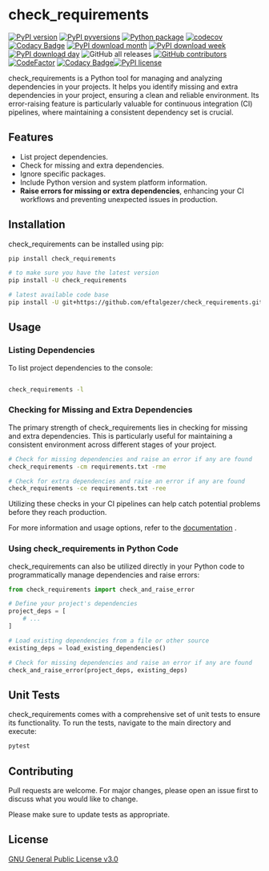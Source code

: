 # check_requirements
[![PyPI version](https://badge.fury.io/py/check_requirements.svg)](https://badge.fury.io/py/check_requirements)
[![PyPI pyversions](https://img.shields.io/pypi/pyversions/check_requirements.svg)](https://pypi.python.org/pypi/check_requirements/)
[![Python package](https://github.com/eftalgezer/check_requirements/actions/workflows/python-package.yml/badge.svg)](https://github.com/eftalgezer/check_requirements/actions/workflows/python-package.yml)
[![codecov](https://codecov.io/gh/eftalgezer/check_requirements/branch/main/graph/badge.svg?token=Q9TJFIN1U1)](https://codecov.io/gh/eftalgezer/check_requirements)
[![Codacy Badge](https://app.codacy.com/project/badge/Coverage/f0c0e8e9cf6a4151ac39bbad05e3c535)](https://app.codacy.com/gh/eftalgezer/check_requirements/dashboard?utm_source=gh&utm_medium=referral&utm_content=&utm_campaign=Badge_coverage)
[![PyPI download month](https://img.shields.io/pypi/dm/check_requirements.svg)](https://pypi.python.org/pypi/check_requirements/)
[![PyPI download week](https://img.shields.io/pypi/dw/check_requirements.svg)](https://pypi.python.org/pypi/check_requirements/)
[![PyPI download day](https://img.shields.io/pypi/dd/check_requirements.svg)](https://pypi.python.org/pypi/check_requirements/)
![GitHub all releases](https://img.shields.io/github/downloads/eftalgezer/check_requirements/total?style=flat)
[![GitHub contributors](https://img.shields.io/github/contributors/eftalgezer/check_requirements.svg)](https://github.com/eftalgezer/check_requirements/graphs/contributors/)
[![CodeFactor](https://www.codefactor.io/repository/github/eftalgezer/check_requirements/badge)](https://www.codefactor.io/repository/github/eftalgezer/check_requirements)
[![Codacy Badge](https://app.codacy.com/project/badge/Grade/f0c0e8e9cf6a4151ac39bbad05e3c535)](https://app.codacy.com/gh/eftalgezer/check_requirements/dashboard?utm_source=gh&utm_medium=referral&utm_content=&utm_campaign=Badge_grade)[![PyPI license](https://img.shields.io/pypi/l/check_requirements.svg)](https://pypi.python.org/pypi/check_requirements/)

check_requirements is a Python tool for managing and analyzing dependencies in your projects. It helps you identify missing and extra dependencies in your project, ensuring a clean and reliable environment. Its error-raising feature is particularly valuable for continuous integration (CI) pipelines, where maintaining a consistent dependency set is crucial.

## Features

- List project dependencies.
- Check for missing and extra dependencies.
- Ignore specific packages.
- Include Python version and system platform information.
- **Raise errors for missing or extra dependencies**, enhancing your CI workflows and preventing unexpected issues in production.

## Installation

check_requirements can be installed using pip:

```bash
pip install check_requirements

# to make sure you have the latest version
pip install -U check_requirements

# latest available code base
pip install -U git+https://github.com/eftalgezer/check_requirements.git
```
## Usage
### Listing Dependencies

To list project dependencies to the console:

```bash

check_requirements -l
```
### Checking for Missing and Extra Dependencies

The primary strength of check_requirements lies in checking for missing and extra dependencies. This is particularly useful for maintaining a consistent environment across different stages of your project.

```bash
# Check for missing dependencies and raise an error if any are found
check_requirements -cm requirements.txt -rme

# Check for extra dependencies and raise an error if any are found
check_requirements -ce requirements.txt -ree
```
Utilizing these checks in your CI pipelines can help catch potential problems before they reach production.

For more information and usage options, refer to the [documentation](https://github.com/eftalgezer/check_requirements/blob/master/docs) .
### Using check_requirements in Python Code

check_requirements can also be utilized directly in your Python code to programmatically manage dependencies and raise errors:

```python
from check_requirements import check_and_raise_error

# Define your project's dependencies
project_deps = [
    # ...
]

# Load existing dependencies from a file or other source
existing_deps = load_existing_dependencies()

# Check for missing dependencies and raise an error if any are found
check_and_raise_error(project_deps, existing_deps)
```
## Unit Tests

check_requirements comes with a comprehensive set of unit tests to ensure its functionality. To run the tests, navigate to the main directory and execute:

```bash
pytest
```

## Contributing
Pull requests are welcome. For major changes, please open an issue first to discuss what you would like to change.

Please make sure to update tests as appropriate.

## License
[GNU General Public License v3.0](https://github.com/eftalgezer/check_requirements/blob/master/LICENSE) 

